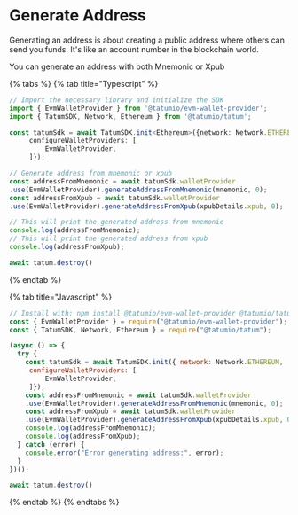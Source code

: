 # Generate Address

Generating an address is about creating a public address where others can send you funds. It's like an account number in the blockchain world.

You can generate an address with both Mnemonic or Xpub

{% tabs %}
{% tab title="Typescript" %}
```typescript
// Import the necessary library and initialize the SDK
import { EvmWalletProvider } from '@tatumio/evm-wallet-provider';
import { TatumSDK, Network, Ethereum } from '@tatumio/tatum';

const tatumSdk = await TatumSDK.init<Ethereum>({network: Network.ETHEREUM,
     configureWalletProviders: [
         EvmWalletProvider,
     ]});

// Generate address from mnemonic or xpub
const addressFromMnemonic = await tatumSdk.walletProvider
.use(EvmWalletProvider).generateAddressFromMnemonic(mnemonic, 0);
const addressFromXpub = await tatumSdk.walletProvider
.use(EvmWalletProvider).generateAddressFromXpub(xpubDetails.xpub, 0);

// This will print the generated address from mnemonic
console.log(addressFromMnemonic);
// This will print the generated address from xpub
console.log(addressFromXpub);

await tatum.destroy()

```
{% endtab %}

{% tab title="Javascript" %}
```javascript
// Install with: npm install @tatumio/evm-wallet-provider @tatumio/tatum
const { EvmWalletProvider } = require("@tatumio/evm-wallet-provider");
const { TatumSDK, Network, Ethereum } = require("@tatumio/tatum");

(async () => {
  try {
    const tatumSdk = await TatumSDK.init({ network: Network.ETHEREUM,
     configureWalletProviders: [
         EvmWalletProvider,
     ]});
    const addressFromMnemonic = await tatumSdk.walletProvider
    .use(EvmWalletProvider).generateAddressFromMnemonic(mnemonic, 0);
    const addressFromXpub = await tatumSdk.walletProvider
    .use(EvmWalletProvider).generateAddressFromXpub(xpubDetails.xpub, 0);
    console.log(addressFromMnemonic);
    console.log(addressFromXpub);
  } catch (error) {
    console.error("Error generating address:", error);
  }
})();

await tatum.destroy()
```
{% endtab %}
{% endtabs %}
